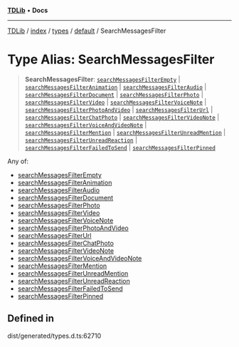 [**TDLib**](../../../../../../README.md) • **Docs**

***

[TDLib](../../../../../../modules.md) / [index](../../../../../README.md) / [types](../../../README.md) / [default](../README.md) / SearchMessagesFilter

# Type Alias: SearchMessagesFilter

> **SearchMessagesFilter**: [`searchMessagesFilterEmpty`](searchMessagesFilterEmpty.md) \| [`searchMessagesFilterAnimation`](searchMessagesFilterAnimation.md) \| [`searchMessagesFilterAudio`](searchMessagesFilterAudio.md) \| [`searchMessagesFilterDocument`](searchMessagesFilterDocument.md) \| [`searchMessagesFilterPhoto`](searchMessagesFilterPhoto.md) \| [`searchMessagesFilterVideo`](searchMessagesFilterVideo.md) \| [`searchMessagesFilterVoiceNote`](searchMessagesFilterVoiceNote.md) \| [`searchMessagesFilterPhotoAndVideo`](searchMessagesFilterPhotoAndVideo.md) \| [`searchMessagesFilterUrl`](searchMessagesFilterUrl.md) \| [`searchMessagesFilterChatPhoto`](searchMessagesFilterChatPhoto.md) \| [`searchMessagesFilterVideoNote`](searchMessagesFilterVideoNote.md) \| [`searchMessagesFilterVoiceAndVideoNote`](searchMessagesFilterVoiceAndVideoNote.md) \| [`searchMessagesFilterMention`](searchMessagesFilterMention.md) \| [`searchMessagesFilterUnreadMention`](searchMessagesFilterUnreadMention.md) \| [`searchMessagesFilterUnreadReaction`](searchMessagesFilterUnreadReaction.md) \| [`searchMessagesFilterFailedToSend`](searchMessagesFilterFailedToSend.md) \| [`searchMessagesFilterPinned`](searchMessagesFilterPinned.md)

Any of:
- [searchMessagesFilterEmpty](searchMessagesFilterEmpty.md)
- [searchMessagesFilterAnimation](searchMessagesFilterAnimation.md)
- [searchMessagesFilterAudio](searchMessagesFilterAudio.md)
- [searchMessagesFilterDocument](searchMessagesFilterDocument.md)
- [searchMessagesFilterPhoto](searchMessagesFilterPhoto.md)
- [searchMessagesFilterVideo](searchMessagesFilterVideo.md)
- [searchMessagesFilterVoiceNote](searchMessagesFilterVoiceNote.md)
- [searchMessagesFilterPhotoAndVideo](searchMessagesFilterPhotoAndVideo.md)
- [searchMessagesFilterUrl](searchMessagesFilterUrl.md)
- [searchMessagesFilterChatPhoto](searchMessagesFilterChatPhoto.md)
- [searchMessagesFilterVideoNote](searchMessagesFilterVideoNote.md)
- [searchMessagesFilterVoiceAndVideoNote](searchMessagesFilterVoiceAndVideoNote.md)
- [searchMessagesFilterMention](searchMessagesFilterMention.md)
- [searchMessagesFilterUnreadMention](searchMessagesFilterUnreadMention.md)
- [searchMessagesFilterUnreadReaction](searchMessagesFilterUnreadReaction.md)
- [searchMessagesFilterFailedToSend](searchMessagesFilterFailedToSend.md)
- [searchMessagesFilterPinned](searchMessagesFilterPinned.md)

## Defined in

dist/generated/types.d.ts:62710
